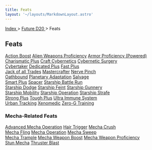 ```yaml
---
title: Feats
layout: '~/layouts/MarkdownLayout.astro'
---
```


[ Index ](/) > [ Future D20 ](/future.d20.srd) > Feats

## Feats

<div class="border-t border-slate-200 dark:border-slate-700 mb-16">
  <!-- Row 1 -->
  <div class="flex flex-wrap border-b border-slate-200 dark:border-slate-700">
    <a href="/future.d20.srd/feats/action.boost" class="flex items-center h-16 px-4 hover:underline w-full lg:w-1/3">Action Boost</a>
    <a href="/future.d20.srd/feats/alien.weapons.proficiency" class="flex items-center h-16 px-4 hover:underline w-full lg:w-1/3 border-t lg:border-t-0 lg:border-l border-slate-200 dark:border-slate-700">Alien Weapons Proficiency</a>
    <a href="/future.d20.srd/feats/armor.proficiency.powered" class="flex items-center h-16 px-4 hover:underline w-full lg:w-1/3 border-t lg:border-t-0 lg:border-l border-slate-200 dark:border-slate-700">Armor Proficiency (Powered)</a>
  </div>
  <!-- Row 2 -->
  <div class="flex flex-wrap border-b border-slate-200 dark:border-slate-700">
    <a href="/future.d20.srd/feats/charismatic.plus" class="flex items-center h-16 px-4 hover:underline w-full lg:w-1/3">Charismatic Plus</a>
    <a href="/future.d20.srd/feats/craft.cybernetics" class="flex items-center h-16 px-4 hover:underline w-full lg:w-1/3 border-t lg:border-t-0 lg:border-l border-slate-200 dark:border-slate-700">Craft Cybernetics</a>
    <a href="/future.d20.srd/feats/cybernetic.surgery" class="flex items-center h-16 px-4 hover:underline w-full lg:w-1/3 border-t lg:border-t-0 lg:border-l border-slate-200 dark:border-slate-700">Cybernetic Surgery</a>
  </div>
    <!-- ... and so on for the rest of the Feats list ... -->
  <div class="flex flex-wrap border-b border-slate-200 dark:border-slate-700">
    <a href="/future.d20.srd/feats/cybertaker" class="flex items-center h-16 px-4 hover:underline w-full lg:w-1/3">Cybertaker</a>
    <a href="/future.d20.srd/feats/dedicated.plus" class="flex items-center h-16 px-4 hover:underline w-full lg:w-1/3 border-t lg:border-t-0 lg:border-l border-slate-200 dark:border-slate-700">Dedicated Plus</a>
    <a href="/future.d20.srd/feats/fast.plus" class="flex items-center h-16 px-4 hover:underline w-full lg:w-1/3 border-t lg:border-t-0 lg:border-l border-slate-200 dark:border-slate-700">Fast Plus</a>
  </div>
  <div class="flex flex-wrap border-b border-slate-200 dark:border-slate-700">
    <a href="/future.d20.srd/feats/jack.of.all.trades" class="flex items-center h-16 px-4 hover:underline w-full lg:w-1/3">Jack of all Trades</a>
    <a href="/future.d20.srd/feats/mastercrafter" class="flex items-center h-16 px-4 hover:underline w-full lg:w-1/3 border-t lg:border-t-0 lg:border-l border-slate-200 dark:border-slate-700">Mastercrafter</a>
    <a href="/future.d20.srd/feats/nerve.pinch" class="flex items-center h-16 px-4 hover:underline w-full lg:w-1/3 border-t lg:border-t-0 lg:border-l border-slate-200 dark:border-slate-700">Nerve Pinch</a>
  </div>
  <div class="flex flex-wrap border-b border-slate-200 dark:border-slate-700">
    <a href="/future.d20.srd/feats/oathbound" class="flex items-center h-16 px-4 hover:underline w-full lg:w-1/3">Oathbound</a>
    <a href="/future.d20.srd/feats/planetary.adaptation" class="flex items-center h-16 px-4 hover:underline w-full lg:w-1/3 border-t lg:border-t-0 lg:border-l border-slate-200 dark:border-slate-700">Planetary Adaptation</a>
    <a href="/future.d20.srd/feats/salvage" class="flex items-center h-16 px-4 hover:underline w-full lg:w-1/3 border-t lg:border-t-0 lg:border-l border-slate-200 dark:border-slate-700">Salvage</a>
  </div>
  <div class="flex flex-wrap border-b border-slate-200 dark:border-slate-700">
    <a href="/future.d20.srd/feats/smart.plus" class="flex items-center h-16 px-4 hover:underline w-full lg:w-1/3">Smart Plus</a>
    <a href="/future.d20.srd/feats/spacer" class="flex items-center h-16 px-4 hover:underline w-full lg:w-1/3 border-t lg:border-t-0 lg:border-l border-slate-200 dark:border-slate-700">Spacer</a>
    <a href="/future.d20.srd/feats/starship.battle.run" class="flex items-center h-16 px-4 hover:underline w-full lg:w-1/3 border-t lg:border-t-0 lg:border-l border-slate-200 dark:border-slate-700">Starship Battle Run</a>
  </div>
  <div class="flex flex-wrap border-b border-slate-200 dark:border-slate-700">
    <a href="/future.d20.srd/feats/starship.dodge" class="flex items-center h-16 px-4 hover:underline w-full lg:w-1/3">Starship Dodge</a>
    <a href="/future.d20.srd/feats/starship.feint" class="flex items-center h-16 px-4 hover:underline w-full lg:w-1/3 border-t lg:border-t-0 lg:border-l border-slate-200 dark:border-slate-700">Starship Feint</a>
    <a href="/future.d20.srd/feats/starship.gunnery" class="flex items-center h-16 px-4 hover:underline w-full lg:w-1/3 border-t lg:border-t-0 lg:border-l border-slate-200 dark:border-slate-700">Starship Gunnery</a>
  </div>
  <div class="flex flex-wrap border-b border-slate-200 dark:border-slate-700">
    <a href="/future.d20.srd/feats/starship.mobility" class="flex items-center h-16 px-4 hover:underline w-full lg:w-1/3">Starship Mobility</a>
    <a href="/future.d20.srd/feats/starship.operation" class="flex items-center h-16 px-4 hover:underline w-full lg:w-1/3 border-t lg:border-t-0 lg:border-l border-slate-200 dark:border-slate-700">Starship Operation</a>
    <a href="/future.d20.srd/feats/starship.strafe" class="flex items-center h-16 px-4 hover:underline w-full lg:w-1/3 border-t lg:border-t-0 lg:border-l border-slate-200 dark:border-slate-700">Starship Strafe</a>
  </div>
  <div class="flex flex-wrap border-b border-slate-200 dark:border-slate-700">
    <a href="/future.d20.srd/feats/strong.plus" class="flex items-center h-16 px-4 hover:underline w-full lg:w-1/3">Strong Plus</a>
    <a href="/future.d20.srd/feats/tough.plus" class="flex items-center h-16 px-4 hover:underline w-full lg:w-1/3 border-t lg:border-t-0 lg:border-l border-slate-200 dark:border-slate-700">Tough Plus</a>
    <a href="/future.d20.srd/feats/ultra.immune.system" class="flex items-center h-16 px-4 hover:underline w-full lg:w-1/3 border-t lg:border-t-0 lg:border-l border-slate-200 dark:border-slate-700">Ultra Immune System</a>
  </div>
  <div class="flex flex-wrap border-b border-slate-200 dark:border-slate-700">
    <a href="/future.d20.srd/feats/urban.tracking" class="flex items-center h-16 px-4 hover:underline w-full lg:w-1/3">Urban Tracking</a>
    <a href="/future.d20.srd/feats/xenomedic" class="flex items-center h-16 px-4 hover:underline w-full lg:w-1/3 border-t lg:border-t-0 lg:border-l border-slate-200 dark:border-slate-700">Xenomedic</a>
    <a href="/future.d20.srd/feats/zero.g.training" class="flex items-center h-16 px-4 hover:underline w-full lg:w-1/3 border-t lg:border-t-0 lg:border-l border-slate-200 dark:border-slate-700">Zero-G Training</a>
  </div>
</div>

### Mecha-Related Feats

<div class="border-t border-slate-200 dark:border-slate-700">
  <!-- Mecha rows -->
  <div class="flex flex-wrap border-b border-slate-200 dark:border-slate-700">
    <a href="/future.d20.srd/feats/mecha.related.feats/advanced.mecha.operation" class="flex items-center h-16 px-4 hover:underline w-full lg:w-1/3">Advanced Mecha Operation</a>
    <a href="/future.d20.srd/feats/mecha.related.feats/hair.trigger" class="flex items-center h-16 px-4 hover:underline w-full lg:w-1/3 border-t lg:border-t-0 lg:border-l border-slate-200 dark:border-slate-700">Hair Trigger</a>
    <a href="/future.d20.srd/feats/mecha.related.feats/mecha.crush" class="flex items-center h-16 px-4 hover:underline w-full lg:w-1/3 border-t lg:border-t-0 lg:border-l border-slate-200 dark:border-slate-700">Mecha Crush</a>
  </div>
  <div class="flex flex-wrap border-b border-slate-200 dark:border-slate-700">
    <a href="/future.d20.srd/feats/mecha.related.feats/mecha.fling" class="flex items-center h-16 px-4 hover:underline w-full lg:w-1/3">Mecha Fling</a>
    <a href="/future.d20.srd/feats/mecha.related.feats/mecha.operation" class="flex items-center h-16 px-4 hover:underline w-full lg:w-1/3 border-t lg:border-t-0 lg:border-l border-slate-200 dark:border-slate-700">Mecha Operation</a>
    <a href="/future.d20.srd/feats/mecha.related.feats/mecha.sweep" class="flex items-center h-16 px-4 hover:underline w-full lg:w-1/3 border-t lg:border-t-0 lg:border-l border-slate-200 dark:border-slate-700">Mecha Sweep</a>
  </div>
  <div class="flex flex-wrap border-b border-slate-200 dark:border-slate-700">
    <a href="/future.d20.srd/feats/mecha.related.feats/mecha.trample" class="flex items-center h-16 px-4 hover:underline w-full lg:w-1/3">Mecha Trample</a>
    <a href="/future.d20.srd/feats/mecha.related.feats/mecha.weapon.boost" class="flex items-center h-16 px-4 hover:underline w-full lg:w-1/3 border-t lg:border-t-0 lg:border-l border-slate-200 dark:border-slate-700">Mecha Weapon Boost</a>
    <a href="/future.d20.srd/feats/mecha.related.feats/mecha.weapon.proficiency" class="flex items-center h-16 px-4 hover:underline w-full lg:w-1/3 border-t lg:border-t-0 lg:border-l border-slate-200 dark:border-slate-700">Mecha Weapon Proficiency</a>
  </div>
  <!-- Final row with 2 items -->
  <div class="flex flex-wrap border-b border-slate-200 dark:border-slate-700">
    <a href="/future.d20.srd/feats/mecha.related.feats/stun.mecha" class="flex items-center h-16 px-4 hover:underline w-full lg:w-1/3">Stun Mecha</a>
    <a href="/future.d20.srd/feats/mecha.related.feats/thruster.blast" class="flex items-center h-16 px-4 hover:underline w-full lg:w-1/3 border-t lg:border-t-0 lg:border-l border-slate-200 dark:border-slate-700">Thruster Blast</a>
    <a href="" class="flex items-center h-16 px-4 hover:underline w-full lg:w-1/3 border-t lg:border-t-0 lg:border-l border-slate-200 dark:border-slate-700"></a>
  </div>
</div>